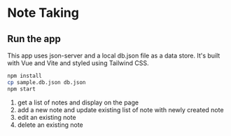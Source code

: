 # Note Taking

## Run the app

This app uses json-server and a local db.json file as a data store. It's built with Vue and Vite and styled using Tailwind CSS.

```sh
npm install
cp sample.db.json db.json
npm start
```

1. get a list of notes and display on the page
2. add a new note and update existing list of note with newly created note
3. edit an existing note
4. delete an existing note

